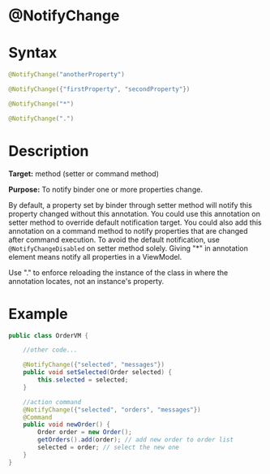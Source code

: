 # @NotifyChange

Syntax
======
``` java
@NotifyChange("anotherProperty")

@NotifyChange({"firstProperty", "secondProperty"})

@NotifyChange("*")

@NotifyChange(".")
```

Description
===========
**Target:** method (setter or command method)

**Purpose:** To notify binder one or more properties change.

By default, a property set by binder through setter method will notify this property changed without this annotation. You could use this annotation on setter method to override default notification target. You could also add this annotation on a command method to notify properties that are changed after command execution. To avoid the default notification, use ` @NotifyChangeDisabled ` on setter method solely. Giving "*" in annotation element means notify all properties in a ViewModel.

Use "." to enforce reloading the instance of the class in where the annotation locates, not an instance's property.

Example
=======
``` java
public class OrderVM {

    //other code...

    @NotifyChange({"selected", "messages"})
    public void setSelected(Order selected) {
        this.selected = selected;
    }

    //action command
    @NotifyChange({"selected", "orders", "messages"})
    @Command
    public void newOrder() {
        Order order = new Order();
        getOrders().add(order); // add new order to order list
        selected = order; // select the new one
    }
}
```
